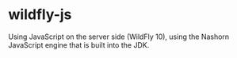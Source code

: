 # wildfly-js
Using JavaScript on the server side (WildFly 10), using the Nashorn JavaScript engine that is built into the JDK.
